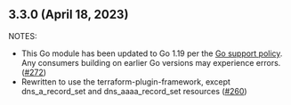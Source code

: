 ## 3.3.0 (April 18, 2023)

NOTES:

* This Go module has been updated to Go 1.19 per the [Go support policy](https://golang.org/doc/devel/release.html#policy). Any consumers building on earlier Go versions may experience errors. ([#272](https://github.com/hashicorp/terraform-provider-dns/issues/272))
* Rewritten to use the terraform-plugin-framework, except dns_a_record_set and dns_aaaa_record_set resources ([#260](https://github.com/hashicorp/terraform-provider-dns/issues/260))

